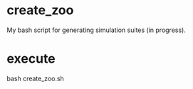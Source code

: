# create_zoo
My bash script for generating simulation suites (in progress).

# execute
bash create_zoo.sh 
